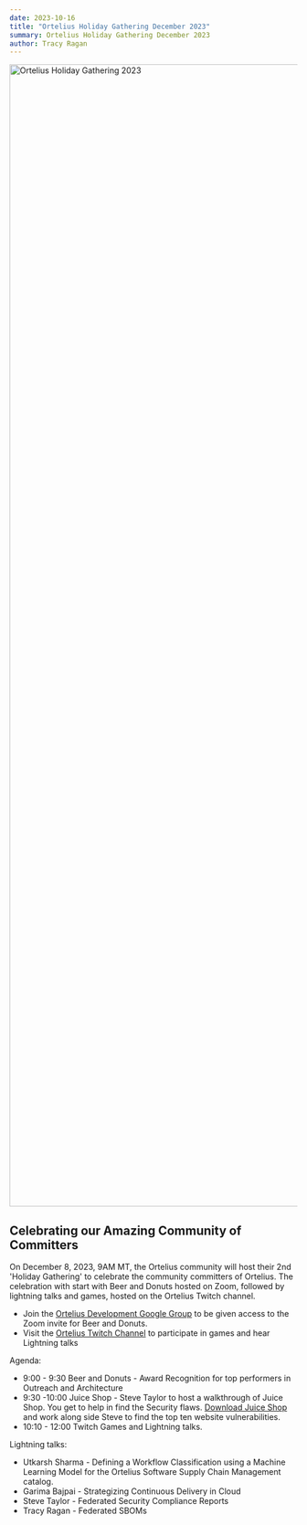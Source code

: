```yaml
---
date: 2023-10-16
title: "Ortelius Holiday Gathering December 2023"
summary: Ortelius Holiday Gathering December 2023
author: Tracy Ragan
---
```


<div class="col-center">
<img src="/images/ortelius-holiday-gathering-12-2023.png" alt="Ortelius Holiday Gathering 2023" height="2000px" width="1000px" />
</div>
<p></p>

## Celebrating our Amazing Community of Committers

On December 8, 2023, 9AM MT, the Ortelius community will host their 2nd 'Holiday Gathering' to celebrate the community committers of Ortelius. The celebration with start with Beer and Donuts hosted on Zoom, followed by lightning talks and games, hosted on the Ortelius Twitch channel.

- Join the [Ortelius Development Google Group](https://groups.google.com/g/ortelius-dev) to be given access to the Zoom invite for Beer and Donuts.
- Visit the [Ortelius Twitch Channel](https://www.twitch.tv/orteliusos) to participate in games and hear Lightning talks

Agenda:
- 9:00 - 9:30 Beer and Donuts - Award Recognition for top performers in Outreach and Architecture
- 9:30 -10:00 Juice Shop - Steve Taylor to host a walkthrough of Juice Shop. You get to help in find the Security flaws. [Download Juice Shop](https://owasp.org/www-project-juice-shop/) and work along side Steve to find the top ten website vulnerabilities. 
- 10:10 - 12:00 Twitch Games and Lightning talks. 

Lightning talks:

- Utkarsh Sharma - Defining a Workflow Classification using a Machine Learning Model for the Ortelius Software Supply Chain Management catalog.
- Garima Bajpai - Strategizing Continuous Delivery in Cloud
- Steve Taylor -  Federated Security Compliance Reports 
- Tracy Ragan - Federated SBOMs


